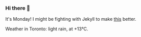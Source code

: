 ### Hi there :wave:

It's Monday! I might be fighting with Jekyll to make [this](https://swissclubto.github.io) better.

Weather in Toronto: light rain, at +13°C.
